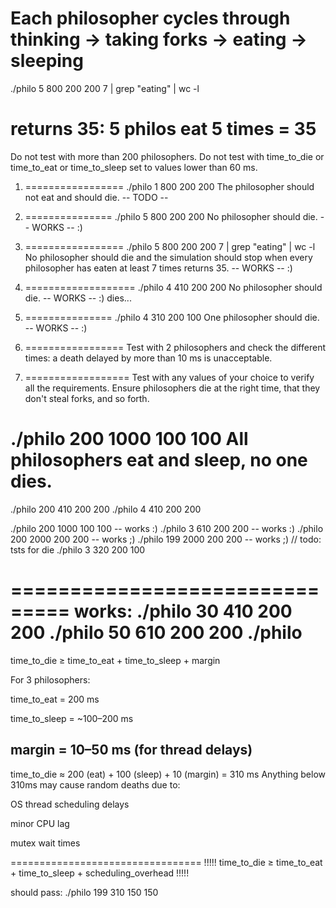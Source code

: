 Each philosopher cycles through thinking → taking forks → eating → sleeping
============================================

./philo 5 800 200 200 7 | grep "eating" | wc -l

returns 35: 5 philos eat 5 times = 35
==============================================

Do not test with more than 200 philosophers.
Do not test with time_to_die or time_to_eat or time_to_sleep set to values lower than 60 ms.

1. ================= 
./philo 1 800 200 200
The philosopher should not eat and should die. -- TODO --

2. ===============
./philo 5 800 200 200
No philosopher should die. -- WORKS -- :)

3. =================
./philo 5 800 200 200 7 | grep "eating" | wc -l
No philosopher should die and the simulation should stop when every philosopher has eaten at least 7 times returns 35. -- WORKS -- :)

4. ===================
./philo 4 410 200 200
No philosopher should die.  -- WORKS -- :) dies...

5. ===============
./philo 4 310 200 100
One philosopher should die. -- WORKS -- :)

6. =================
Test with 2 philosophers and check the different times: a death delayed by more than 10 ms is
unacceptable.

7. ==================
Test with any values of your choice to verify all the requirements. Ensure philosophers die at the right time,
that they don't steal forks, and so forth.

./philo 200 1000 100 100
All philosophers eat and sleep, no one dies.
=====================================


./philo 200 410 200 200
./philo 4 410 200 200


./philo 200 1000 100 100 -- works :)
./philo 3 610 200 200 -- works :)
./philo 200 2000 200 200 -- works ;)
./philo 199 2000 200 200 -- works ;)
// todo: tsts for die
./philo 3 320 200 100

===============================
works:
./philo 30 410 200 200
./philo 50 610 200 200
./philo 
=================================
time_to_die ≥ time_to_eat + time_to_sleep + margin

For 3 philosophers:

time_to_eat = 200 ms

time_to_sleep = ~100–200 ms

margin = 10–50 ms (for thread delays)
-------------------------------------
time_to_die ≈ 200 (eat) + 100 (sleep) + 10 (margin) = 310 ms
Anything below 310ms may cause random deaths due to:

OS thread scheduling delays

minor CPU lag

mutex wait times


=================================
!!!!!
time_to_die ≥ time_to_eat + time_to_sleep + scheduling_overhead
!!!!!

should pass:
./philo 199 310 150 150
